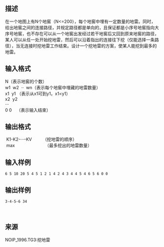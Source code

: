 ## 描述

在一个地图上有N个地窖（N<=200），每个地窖中埋有一定数量的地雷。同时，给出地窖之间的连接路径，并规定路径都是单向的，且保证都是小序号地窖指向大序号地窖，也不存在可以从一个地窖出发经过若干地窖后又回到原来地窖的路径，某人可以从任一处开始挖地雷，然后可以沿着指出的连接往下挖（仅能选择一条路径），当无连接时挖地雷工作结束。设计一个挖地雷的方案，使某人能挖到最多的地雷。

## 输入格式

N（表示地窖的个数）<br /> w1  w2  ··  wn（表示每个地窖中埋藏的地雷数量）<br /> x1  y1 （表示从x1可到y1，x1<y1）<br /> x2  y2<br /> ···<br /> 0 0    （表示输入结束）<br />

## 输出格式

 K1-K2-···<span style="line-height:15px;">-</span>KV         （挖地雷的顺序）<br />  max                         （最多挖出的地雷数量）<br />

## 输入样例

```plaintext
6 5 10 20 5 4 5 1 2 1 4 2 4 3 4 4 5 4 6 5 6 0 0
```

## 输出样例

```plaintext
3-4-5-6 34
```



 

## 来源

NOIP_1996.TG3:挖地雷

